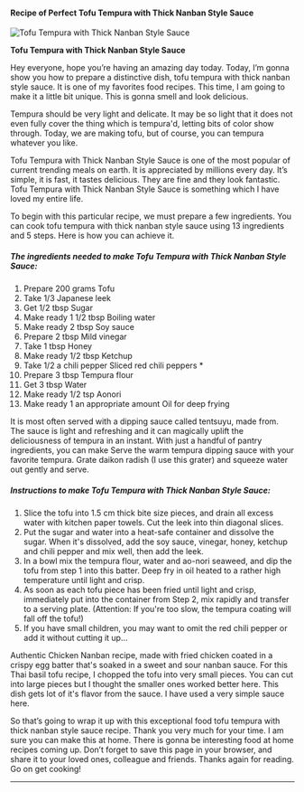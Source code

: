             

#### Recipe of Perfect Tofu Tempura with Thick Nanban Style Sauce

![Tofu Tempura with Thick Nanban Style Sauce](https://img-global.cpcdn.com/recipes/5314162826674176/751x532cq70/tofu-tempura-with-thick-nanban-style-sauce-recipe-main-photo.jpg)

**Tofu Tempura with Thick Nanban Style Sauce**

Hey everyone, hope you’re having an amazing day today. Today, I’m gonna show you how to prepare a distinctive dish, tofu tempura with thick nanban style sauce. It is one of my favorites food recipes. This time, I am going to make it a little bit unique. This is gonna smell and look delicious.

Tempura should be very light and delicate. It may be so light that it does not even fully cover the thing which is tempura'd, letting bits of color show through. Today, we are making tofu, but of course, you can tempura whatever you like.

Tofu Tempura with Thick Nanban Style Sauce is one of the most popular of current trending meals on earth. It is appreciated by millions every day. It’s simple, it is fast, it tastes delicious. They are fine and they look fantastic. Tofu Tempura with Thick Nanban Style Sauce is something which I have loved my entire life.

To begin with this particular recipe, we must prepare a few ingredients. You can cook tofu tempura with thick nanban style sauce using 13 ingredients and 5 steps. Here is how you can achieve it.

##### The ingredients needed to make Tofu Tempura with Thick Nanban Style Sauce:

1.  Prepare 200 grams Tofu
2.  Take 1/3 Japanese leek
3.  Get 1/2 tbsp Sugar
4.  Make ready 1 1/2 tbsp Boiling water
5.  Make ready 2 tbsp Soy sauce
6.  Prepare 2 tbsp Mild vinegar
7.  Take 1 tbsp Honey
8.  Make ready 1/2 tbsp Ketchup
9.  Take 1/2 a chili pepper Sliced red chili peppers \*
10.  Prepare 3 tbsp Tempura flour
11.  Get 3 tbsp Water
12.  Make ready 1/2 tsp Aonori
13.  Make ready 1 an appropriate amount Oil for deep frying

It is most often served with a dipping sauce called tentsuyu, made from. The sauce is light and refreshing and it can magically uplift the deliciousness of tempura in an instant. With just a handful of pantry ingredients, you can make Serve the warm tempura dipping sauce with your favorite tempura. Grate daikon radish (I use this grater) and squeeze water out gently and serve.

##### Instructions to make Tofu Tempura with Thick Nanban Style Sauce:

1.  Slice the tofu into 1.5 cm thick bite size pieces, and drain all excess water with kitchen paper towels. Cut the leek into thin diagonal slices.
2.  Put the sugar and water into a heat-safe container and dissolve the sugar. When it's dissolved, add the soy sauce, vinegar, honey, ketchup and chili pepper and mix well, then add the leek.
3.  In a bowl mix the tempura flour, water and ao-nori seaweed, and dip the tofu from step 1 into this batter. Deep fry in oil heated to a rather high temperature until light and crisp.
4.  As soon as each tofu piece has been fried until light and crisp, immediately put into the container from Step 2, mix rapidly and transfer to a serving plate. (Attention: If you're too slow, the tempura coating will fall off the tofu!)
5.  If you have small children, you may want to omit the red chili pepper or add it without cutting it up…

Authentic Chicken Nanban recipe, made with fried chicken coated in a crispy egg batter that's soaked in a sweet and sour nanban sauce. For this Thai basil tofu recipe, I chopped the tofu into very small pieces. You can cut into large pieces but I thought the smaller ones worked better here. This dish gets lot of it's flavor from the sauce. I have used a very simple sauce here.

So that’s going to wrap it up with this exceptional food tofu tempura with thick nanban style sauce recipe. Thank you very much for your time. I am sure you can make this at home. There is gonna be interesting food at home recipes coming up. Don’t forget to save this page in your browser, and share it to your loved ones, colleague and friends. Thanks again for reading. Go on get cooking!

* * *